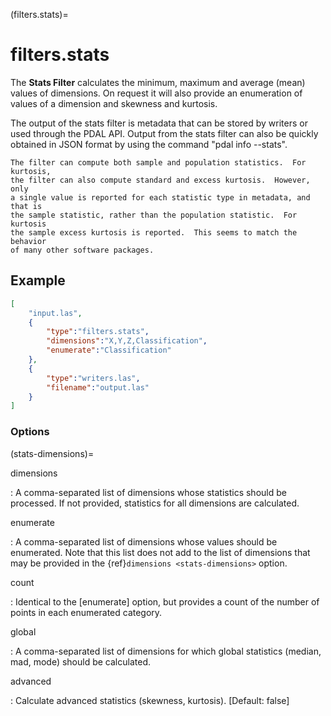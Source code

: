 (filters.stats)=

# filters.stats

The **Stats Filter** calculates the minimum, maximum and average (mean) values
of dimensions.  On request it will also provide an enumeration of values of
a dimension and skewness and kurtosis.

The output of the stats filter is metadata that can be stored by writers or
used through the PDAL API.  Output from the stats filter can also be
quickly obtained in JSON format by using the command "pdal info --stats".

```{note}
The filter can compute both sample and population statistics.  For kurtosis,
the filter can also compute standard and excess kurtosis.  However, only
a single value is reported for each statistic type in metadata, and that is
the sample statistic, rather than the population statistic.  For kurtosis
the sample excess kurtosis is reported.  This seems to match the behavior
of many other software packages.
```

## Example

```json
[
    "input.las",
    {
        "type":"filters.stats",
        "dimensions":"X,Y,Z,Classification",
        "enumerate":"Classification"
    },
    {
        "type":"writers.las",
        "filename":"output.las"
    }
]
```

### Options

(stats-dimensions)=

dimensions

: A comma-separated list of dimensions whose statistics should be
  processed.  If not provided, statistics for all dimensions are calculated.

enumerate

: A comma-separated list of dimensions whose values should be enumerated.
  Note that this list does not add to the list of dimensions that may be
  provided in the {ref}`dimensions <stats-dimensions>` option.

count

: Identical to the [enumerate] option, but provides a count of the number
  of points in each enumerated category.

global

: A comma-separated list of dimensions for which global statistics (median,
  mad, mode) should be calculated.

advanced

: Calculate advanced statistics (skewness, kurtosis). \[Default: false\]

```{include} filter_opts.md
```
